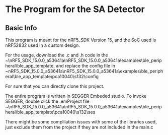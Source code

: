 # The Program for the SA Detector

## Basic Info

This program is meant for the nRF5_SDK Version 15, and the SoC used is nRF52832 used in a custom design.

For the usage, download the .c and .h code in the ~\nRF5_SDK_15.0.0_a53641a\nRF5_SDK_15.0.0_a53641a\examples\ble_peripheral\ble_app_template, and replace the config file in ~nRF5_SDK_15.0.0_a53641a\nRF5_SDK_15.0.0_a53641a\examples\ble_peripheral\ble_app_template\pca10040\s132\config

For sure that you can directly clone this project.

The entire program is written in SEGGER Embeded studio. To invoke SEGGER, double click the .emProject file ~\nRF5_SDK_15.0.0_a53641a\nRF5_SDK_15.0.0_a53641a\examples\ble_peripheral\ble_app_template\pca10040\s132\ses 

There might be some complilation issues with some of the libraries used, just exclude them from the project if they are not included in the main.c
